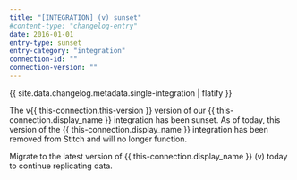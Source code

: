 ```yaml
---
title: "[INTEGRATION] (v) sunset"
#content-type: "changelog-entry"
date: 2016-01-01
entry-type: sunset
entry-category: "integration"
connection-id: ""
connection-version: ""
---
```


{{ site.data.changelog.metadata.single-integration | flatify }}

The v{{ this-connection.this-version }} version of our {{ this-connection.display_name }} integration has been sunset. As of today, this version of the {{ this-connection.display_name }} integration has been removed from Stitch and will no longer function.

Migrate to the latest version of {{ this-connection.display_name }} (v) today to continue replicating data.